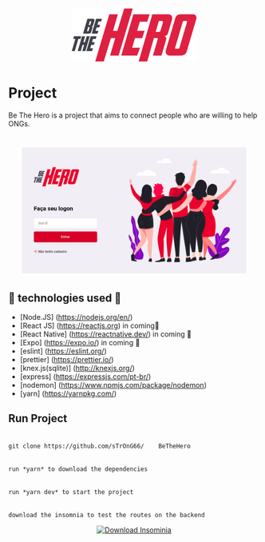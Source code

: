 <h1 align = "center">
    <img alt = "BeTheHero" title = "#BeTheHero" src = "./logo.svg" width = "250px" />
</h1>

# Project

Be The Hero is a project that aims to connect people who are willing to help ONGs.

<h1 align = "center">
    <img alt = "Página de login" title = "Página de login" src = "./login-page.png" width = "450px" />
</h1>

## :rocket: technologies used :rocket:
- [Node.JS] (https://nodejs.org/en/) 
- [React JS] (https://reactjs.org) in coming:construction:
- [React Native] (https://reactnative.dev/) in coming :construction:
- [Expo] (https://expo.io/) in coming :construction:
- [eslint] (https://eslint.org/)
- [prettier] (https://prettier.io/)
- [knex.js(sqlite)] (http://knexjs.org/)
- [express] (https://expressjs.com/pt-br/)
- [nodemon] (https://www.npmjs.com/package/nodemon)
- [yarn] (https://yarnpkg.com/)



## Run Project

```

git clone https://github.com/sTrOnG66/    BeTheHero

```
```

run *yarn* to download the dependencies

```
```

run *yarn dev* to start the project

```

```

download the insomnia to test the routes on the backend

```
<p align = "center">
  <a href = "https://insomnia.rest/download/" target = " "> <img src =" https://insomnia.rest/images/run.svg "alt ="Download Insominia"> </a>
</p>



